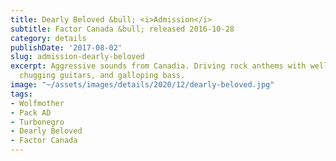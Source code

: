 ```yaml
---
title: Dearly Beloved &bull; <i>Admission</i>
subtitle: Factor Canada &bull; released 2016-10-28
category: details
publishDate: '2017-08-02'
slug: admission-dearly-beloved
excerpt: Aggressive sounds from Canadia. Driving rock anthems with well-defined melodies,
  chugging guitars, and galloping bass.
image: "~/assets/images/details/2020/12/dearly-beloved.jpg"
tags:
- Wolfmother
- Pack AD
- Turbonegro
- Dearly Beloved
- Factor Canada
---
```


